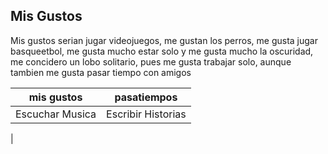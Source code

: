 ## Mis Gustos
Mis gustos serian jugar videojuegos, me gustan los perros, me gusta jugar basqueetbol, me gusta mucho estar solo y me gusta mucho la oscuridad, me concidero un lobo solitario, pues me gusta trabajar solo, aunque tambien me gusta pasar tiempo con amigos


| mis gustos | pasatiempos |
|------------|-------------|
| Escuchar Musica | Escribir Historias |
| 
